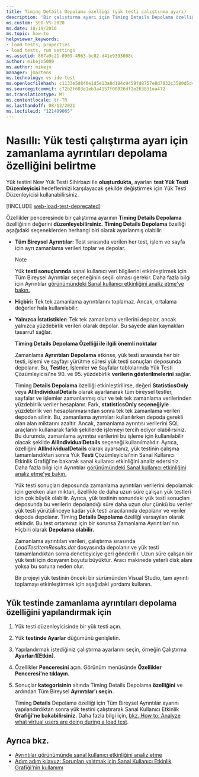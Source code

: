 ```yaml
---
title: Timing Details Depolama özelliği (yük testi çalıştırma ayarı)
description: 'Bir çalıştırma ayarı için Timing Details Depolama özelliğini düzenlemeyi öğrenin. Geçerli değerler: Tüm Bireysel Ayrıntılar, Hiçbiri ve Yalnızca İstatistikler.'
ms.custom: SEO-VS-2020
ms.date: 10/19/2016
ms.topic: how-to
helpviewer_keywords:
- load tests, properties
- load tests, run settings
ms.assetid: 867a9c21-0909-4963-bc02-d41e9393008c
author: mikejo5000
ms.author: mikejo
manager: jmartens
ms.technology: vs-ide-test
ms.openlocfilehash: c1133e5d840e1d5e13a8d184c9459fd8757e8d7932c3580d5d44e2ac5dce2b35
ms.sourcegitcommit: c72b2f603e1eb3a4157f00926df2e263831ea472
ms.translationtype: MT
ms.contentlocale: tr-TR
ms.lasthandoff: 08/12/2021
ms.locfileid: "121409065"
---
```

# <a name="how-to-specify-the-timing-details-storage-property-for-a-load-test-run-setting"></a>Nasıllı: Yük testi çalıştırma ayarı için zamanlama ayrıntıları depolama özelliğini belirtme

Yük testini New Yük Testi Sihirbazı ile **oluşturdukta,** ayarları **test Yük Testi Düzenleyicisi** hedeflerinizi karşılayacak şekilde değiştirmek için Yük Testi Düzenleyicisi kullanabilirsiniz.

[!INCLUDE [web-load-test-deprecated](includes/web-load-test-deprecated.md)]

Özellikler penceresinde bir çalıştırma ayarının **Timing Details Depolama** özelliğinin değerini **düzenleyebilirsiniz.** **Timing Details Depolama** özelliği aşağıdaki seçeneklerden herhangi biri olarak ayarlanmış olabilir:

- **Tüm Bireysel Ayrıntılar:** Test sırasında verilen her test, işlem ve sayfa için ayrı zamanlama verileri toplar ve depolar.

  > [!NOTE]
  > Yük **testi sonuçlarında** sanal kullanıcı veri bilgilerini etkinleştirmek için Tüm Bireysel Ayrıntılar seçeneğinin seçili olması gerekir. Daha fazla bilgi için Ayrıntılar [görünümündeki Sanal kullanıcı etkinliğini analiz etme'ye bakın.](../test/analyze-load-test-virtual-user-activity-in-the-details-view.md)

- **Hiçbiri:** Tek tek zamanlama ayrıntılarını toplamaz. Ancak, ortalama değerler hala kullanılabilir.

- **Yalnızca İstatistikler:** Tek tek zamanlama verilerini depolar, ancak yalnızca yüzdebirlik verileri olarak depolar. Bu sayede alan kaynakları tasarruf sağlar.

  **Timing Details Depolama Özelliği ile ilgili önemli noktalar**

  Zamanlama **Ayrıntıları Depolama** etkinse, yük testi sırasında her bir testi, işlemi ve sayfayı yürütme süresi yük testi sonuçları deposunda depolanır. Bu, **Testler,** İşlemler **ve** Sayfalar tablolarında Yük Testi  Çözümleyicisi'ne 90. ve 95. yüzdebirlik **verilerin gösterilmelerini** sağlar.

  Timing **Details Depolama** özelliği etkinleştirilirse, değeri **StatisticsOnly** veya **AllIndividualDetails** olarak ayarlanarak tüm bireysel testler, sayfalar ve işlemler zamanlanmış olur ve tek tek zamanlama verilerinden yüzdebirlik veriler hesaplanır. Fark, **statisticsOnly seçeneğiyle** yüzdebirlik veri hesaplanmasından sonra tek tek zamanlama verileri depodan silinir. Bu, zamanlama ayrıntıları kullanılırken depoda gerekli olan alan miktarını azaltır. Ancak, zamanlama ayrıntısı verilerini SQL araçlarını kullanarak farklı şekillerde işlemeyi tercih ediyor olabilirsiniz. Bu durumda, zamanlama ayrıntısı verilerini bu işleme için kullanılabilir olacak şekilde **AllIndividualDetails** seçeneği kullanılmalıdır. Ayrıca, özelliğini **AllIndividualDetails** olarak ayarsanız, yük testinin çalışma  tamamlandıktan sonra Yük **Testi** Çözümleyicisi'nin Sanal Kullanıcı Etkinlik Grafiği'ne bakarak sanal kullanıcı etkinliğini analiz edersiniz. Daha fazla bilgi için Ayrıntılar [görünümündeki Sanal kullanıcı etkinliğini analiz etme'ye bakın.](../test/analyze-load-test-virtual-user-activity-in-the-details-view.md)

  Yük testi sonuçları deposunda zamanlama ayrıntıları verilerini depolamak için gereken alan miktarı, özellikle de daha uzun süre çalışan yük testleri için çok büyük olabilir. Ayrıca, yük testinin sonundaki yük testi sonuçları deposunda bu verilerin depolandığı süre daha uzun olur çünkü bu veriler yük testi yürütülinceye kadar yük testi aracılarında depolanır ve veriler depoda depolanır. Timing **Details Depolama** özelliği varsayılan olarak etkindir. Bu test ortamınız için bir sorunsa Zamanlama Ayrıntıları'nın Hiçbiri olarak **Depolama** **olabilir.**

  Zamanlama ayrıntıları verileri, çalıştırma sırasında *LoadTestItemResults.dat* dosyasında depolanır ve yük testi tamamlandıktan sonra denetleyiciye geri gönderilir. Uzun süre çalışan bir yük testi için dosyanın boyutu büyüktür. Aracı makinede yeterli disk alanı yoksa bu soruna neden olur.

  Bir projeyi yük testinin önceki bir sürümünden Visual Studio, tam ayrıntı toplamayı etkinleştirmek için aşağıdaki yordamı kullanın.

## <a name="to-configure-the-timing-details-storage-property-in-a-load-test"></a>Yük testinde zamanlama ayrıntıları depolama özelliğini yapılandırmak için

1. Yük testi düzenleyicisinde bir yük testi açın.

2. Yük **testinde Ayarlar** düğümünü genişletin.

3. Yapılandırmak istediğiniz çalıştırma ayarlarını seçin, örneğin Çalıştırma **Ayarları1[Etkin]**.

4. Özellikler **Penceresini** açın. Görünüm menüsünde **Özellikler** **Penceresi'ne tıklayın.**

5. Sonuçlar **kategorisinin** altında Timing Details Depolama **özelliğini** ve ardından Tüm Bireysel **Ayrıntılar'ı seçin.**

     Timing **Details** Depolama  özelliği için Tüm Bireysel Ayrıntılar ayarını yapılandırdıktan sonra yük testini çalıştırarak Sanal Kullanıcı Etkinlik **Grafiği'ne bakabilirsiniz.** Daha fazla bilgi için, [bkz. How to: Analyze what virtual users are doing during a load test](../test/how-to-analyze-virtual-user-activity-during-a-load-test.md).

## <a name="see-also"></a>Ayrıca bkz.

- [Ayrıntılar görünümünde sanal kullanıcı etkinliğini analiz etme](../test/analyze-load-test-virtual-user-activity-in-the-details-view.md)
- [Adım adım kılavuz: Sorunları yalıtmak için Sanal Kullanıcı Etkinlik Grafiği'nin kullanımı](../test/walkthrough-use-the-virtual-user-activity-chart-to-isolate-issues.md)
